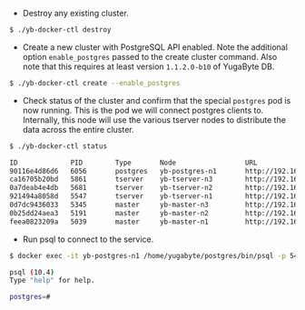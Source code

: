 - Destroy any existing cluster.

```{.sh .copy .separator-dollar}
$ ./yb-docker-ctl destroy
```

- Create a new cluster with PostgreSQL API enabled. Note the additional option `enable_postgres` passed to the create cluster command. Also note that this requires at least version `1.1.2.0-b10` of YugaByte DB.

```{.sh .copy .separator-dollar}
$ ./yb-docker-ctl create --enable_postgres
```

- Check status of the cluster and confirm that the special `postgres` pod is now running. This is the pod we will connect postgres clients to. Internally, this node will use the various tserver nodes to distribute the data across the entire cluster.

```{.sh .copy .separator-dollar}
$ ./yb-docker-ctl status
```
```sh
ID             PID        Type       Node                 URL                       Status          Started At
90116e4d86d6   6056       postgres   yb-postgres-n1       http://192.168.64.8:9000  Running         2018-10-18T22:02:53.127652078Z
ca16705b20bd   5861       tserver    yb-tserver-n3        http://192.168.64.7:9000  Running         2018-10-18T22:02:52.12697026Z
0a7deab4e4db   5681       tserver    yb-tserver-n2        http://192.168.64.6:9000  Running         2018-10-18T22:02:51.181289786Z
921494a8058d   5547       tserver    yb-tserver-n1        http://192.168.64.5:9000  Running         2018-10-18T22:02:50.187976253Z
0d7dc9436033   5345       master     yb-master-n3         http://192.168.64.4:7000  Running         2018-10-18T22:02:49.105792573Z
0b25dd24aea3   5191       master     yb-master-n2         http://192.168.64.3:7000  Running         2018-10-18T22:02:48.162506832Z
feea0823209a   5039       master     yb-master-n1         http://192.168.64.2:7000  Running         2018-10-18T22:02:47.163244578Z
```

- Run psql to connect to the service.

```{.sh .copy .separator-dollar}
$ docker exec -it yb-postgres-n1 /home/yugabyte/postgres/bin/psql -p 5433 -U postgres
```

```sh
psql (10.4)
Type "help" for help.

postgres=#
```
